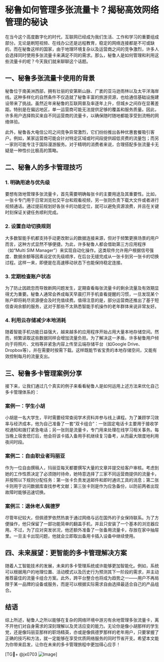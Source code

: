 # 秘鲁如何管理多张流量卡？揭秘高效网络管理的秘诀

在当今这个高度数字化的时代，互联网已经成为我们生活、工作和学习的重要组成部分。无论是刷短视频、在线办公还是远程教育，稳定的网络连接都是不可或缺的。而在秘鲁这样的国家，由于地理环境复杂以及运营商之间的竞争激烈，许多人会选择同时使用多张流量卡来满足不同的需求。那么，秘鲁人是如何管理和利用这些流量卡的呢？今天我们就来聊聊这个话题。

## 一、秘鲁多张流量卡使用的背景

秘鲁位于南美洲西部，拥有壮丽的安第斯山脉、广袤的亚马逊雨林以及太平洋海岸线。这种多样化的自然条件不仅造就了秘鲁丰富的旅游资源，也给通信基础设施建设带来了挑战。虽然近年来秘鲁的互联网普及率逐年上升，但城乡之间存在显著差距。特别是在偏远地区，单一运营商可能无法提供足够的覆盖和服务质量。因此，许多用户选择购买来自不同运营商的流量卡，以确保随时随地都能享受到流畅的网络体验。

此外，秘鲁各大电信公司之间竞争异常激烈，它们纷纷推出各种优惠套餐吸引客户。例如，某家运营商可能会针对特定区域或时间段提供超低资费的流量包；而另一家则可能专注于国际漫游服务。对于精明的消费者来说，合理搭配多张流量卡无疑是一种性价比极高的策略。

## 二、秘鲁人的多卡管理技巧

### 1. 明确用途与优先级

要想有效地管理多张流量卡，首先需要明确每张卡的主要用途及其重要性。比如，一张卡专门用于日常浏览社交平台和观看视频，另一张则负责下载大文件或者进行视频通话。通过提前规划好各张卡的功能定位，就可以避免资源浪费，并且在关键时刻保证关键任务顺利完成。

### 2. 设置自动切换规则

大多数智能手机都支持手动更改默认的数据连接来源，但对于频繁更换场景的用户而言，这种方式显然不够便捷。为此，许多秘鲁人都会借助第三方应用程序（如“Multi SIM Manager”）来实现自动化操作。这类软件允许用户根据信号强度、数据余额等因素设定优先级顺序，在后台无缝完成从一张卡到另一张卡的切换过程。这样一来，即便是在高速移动状态下也能保持稳定连接。

### 3. 定期检查账户状态

为了防止因疏忽而导致断网问题发生，定期查看每张流量卡的剩余流量及有效期显得尤为重要。秘鲁人通常会养成每天早晨打开手机查看提醒的习惯，一旦发现某个账户即将耗尽资源便会及时充值续费。值得注意的是，部分运营商还推出了基于短信查询余额的服务，这对于那些不太熟悉智能手机操作的老年群体来说非常友好。

### 4. 利用云存储减少本地消耗

随着智能手机功能日益强大，越来越多的应用程序开始占用大量本地存储空间。然而，频繁读取这些数据同样会增加流量负担。为了解决这一矛盾，许多秘鲁用户倾向于将照片、文档等非紧急内容上传至云端存储平台（如Google Drive、Dropbox等），并在需要时按需下载。这样既能节省宝贵的本地存储空间，又能有效控制每月的流量支出。

## 三、秘鲁多卡管理案例分享

接下来，让我们通过几个真实的例子来看看秘鲁人是如何运用上述方法来优化自己多卡管理体系的：

### 案例一：学生小胡

小胡是一名大学生，平时需要经常查阅学术资料并参与线上课程。为了兼顾学习效率与经济成本，他为自己准备了一套“双卡组合”：一张固定电话卡主要用于接收学校通知和拨打紧急电话；另一张则是流量卡，专门用来处理在线学习相关事务。每当晚上宿舍熄灯后，他会将该卡插入备用手机继续复习备考，从而最大限度地利用夜间时段。

### 案例二：自由职业者玛丽亚

作为一位自由撰稿人，玛丽亚每天都要撰写大量的文章并提交给客户审核。考虑到她的工作性质决定了必须随时待命，她特意选择了三家不同运营商提供的流量卡，并按照以下规则分配任务：第一张卡负责发送邮件和即时通讯工具的消息；第二张卡则用于访问数据库查找参考文献；第三张卡则是作为应急备份，以防前两者出现故障时能够迅速切换。

### 案例三：退休老人佩德罗

尽管年纪较大，但佩德罗依然热衷于通过网络与远在国外的子女保持联系。为了方便操作，他只保留了一部功能简单的翻盖手机，并且只安装了一个基本的浏览器应用。不过，为了应对突发状况，他还额外准备了一张备用流量卡，存放在家中抽屉里。一旦主卡出现问题，他就会立即取出备用卡插入设备中继续使用。

## 四、未来展望：更智能的多卡管理解决方案

随着人工智能技术的发展，未来的多卡管理系统或许能够更加智能化。例如，系统可以根据用户的地理位置、活动模式以及历史行为预测其下一阶段的需求，并主动推荐最佳的流量卡组合方案。此外，跨平台整合也将成为趋势之一——用户不再局限于某一品牌的设备或服务，而是可以根据实际需求自由选择最适合自己的产品组合。

## 结语

综上所述，秘鲁人之所以能够在复杂的网络环境中游刃有余地管理多张流量卡，离不开他们对自身需求的深刻理解以及灵活应变的能力。无论你是像小胡那样的学生党，还是像玛丽亚那样的职场精英，亦或是像佩德罗那样的老年用户，只要掌握了正确的技巧和方法，就一定能够在享受优质网络服务的同时节省开支。希望本文能为你带来启发，让你在未来的多卡管理旅程中更加得心应手！

[TG💪+ @jx0703 ![Image](https://github.com/user-attachments/assets/dbca1d08-cadb-493c-b0ec-ad6f7a83f270)]